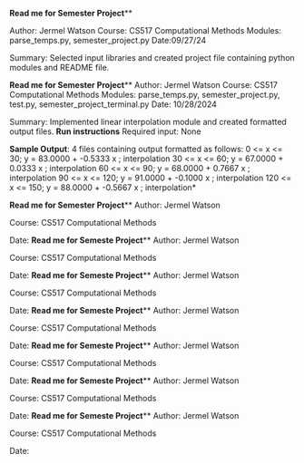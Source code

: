 ************Read me for Semester Project**************

Author: Jermel Watson
Course: CS517 Computational Methods
Modules: parse_temps.py, semester_project.py
Date:09/27/24

Summary: Selected input libraries and created project file containing python modules and README file.

************Read me for Semester Project**************
Author: Jermel Watson
Course: CS517 Computational Methods
Modules: parse_temps.py, semester_project.py, test.py, semester_project_terminal.py
Date: 10/28/2024

Summary: Implemented linear interpolation module and created formatted output files. 
**Run instructions**
Required input: None

**Sample Output**:
4 files containing output formatted as follows:
  0 <= x <= 	        30; y = 	   83.0000 + 			-0.5333 x ; interpolation
 30 <= x <= 	        60; y = 	   67.0000 + 			 0.0333 x ; interpolation
 60 <= x <= 	        90; y = 	   68.0000 + 			 0.7667 x ; interpolation
 90 <= x <= 	       120; y = 	   91.0000 + 			-0.1000 x ; interpolation
120 <= x <= 	       150; y = 	   88.0000 + 			-0.5667 x ; interpolation*

************Read me for Semester Project**************
Author: Jermel Watson

Course: CS517 Computational Methods

Date:
************Read me for Semeste Project**************
Author: Jermel Watson

Course: CS517 Computational Methods

Date:
************Read me for Semeste Project**************
Author: Jermel Watson

Course: CS517 Computational Methods

Date:
************Read me for Semeste Project**************
Author: Jermel Watson

Course: CS517 Computational Methods

Date:
************Read me for Semeste Project**************
Author: Jermel Watson

Course: CS517 Computational Methods

Date:
************Read me for Semeste Project**************
Author: Jermel Watson

Course: CS517 Computational Methods

Date:
************Read me for Semeste Project**************
Author: Jermel Watson

Course: CS517 Computational Methods

Date:

